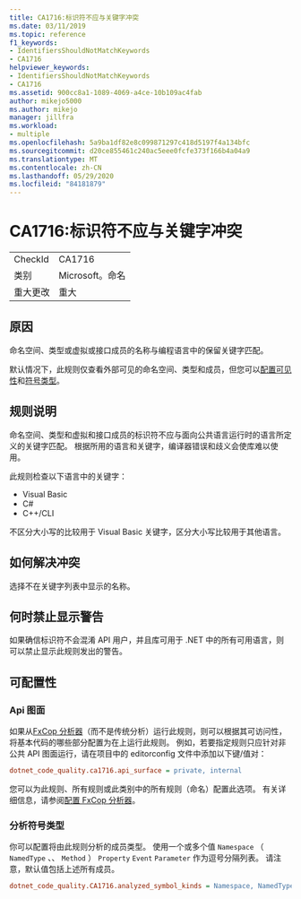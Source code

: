 ```yaml
---
title: CA1716:标识符不应与关键字冲突
ms.date: 03/11/2019
ms.topic: reference
f1_keywords:
- IdentifiersShouldNotMatchKeywords
- CA1716
helpviewer_keywords:
- IdentifiersShouldNotMatchKeywords
- CA1716
ms.assetid: 900cc8a1-1089-4069-a4ce-10b109ac4fab
author: mikejo5000
ms.author: mikejo
manager: jillfra
ms.workload:
- multiple
ms.openlocfilehash: 5a9ba1df82e8c099871297c418d5197f4a134bfc
ms.sourcegitcommit: d20ce855461c240ac5eee0fcfe373f166b4a04a9
ms.translationtype: MT
ms.contentlocale: zh-CN
ms.lasthandoff: 05/29/2020
ms.locfileid: "84181879"
---
```

# <a name="ca1716-identifiers-should-not-match-keywords"></a>CA1716:标识符不应与关键字冲突

|||
|-|-|
|CheckId|CA1716|
|类别|Microsoft。命名|
|重大更改|重大|

## <a name="cause"></a>原因

命名空间、类型或虚拟或接口成员的名称与编程语言中的保留关键字匹配。

默认情况下，此规则仅查看外部可见的命名空间、类型和成员，但您可以[配置可见性](#api-surface)和[符号类型](#analyzed-symbol-kinds)。

## <a name="rule-description"></a>规则说明

命名空间、类型和虚拟和接口成员的标识符不应与面向公共语言运行时的语言所定义的关键字匹配。 根据所用的语言和关键字，编译器错误和歧义会使库难以使用。

此规则检查以下语言中的关键字：

- Visual Basic
- C#
- C++/CLI

不区分大小写的比较用于 Visual Basic 关键字，区分大小写比较用于其他语言。

## <a name="how-to-fix-violations"></a>如何解决冲突

选择不在关键字列表中显示的名称。

## <a name="when-to-suppress-warnings"></a>何时禁止显示警告

如果确信标识符不会混淆 API 用户，并且库可用于 .NET 中的所有可用语言，则可以禁止显示此规则发出的警告。

## <a name="configurability"></a>可配置性

### <a name="api-surface"></a>Api 图面

如果从[FxCop 分析器](install-fxcop-analyzers.md)（而不是传统分析）运行此规则，则可以根据其可访问性，将基本代码的哪些部分配置为在上运行此规则。 例如，若要指定规则只应针对非公共 API 图面运行，请在项目中的 editorconfig 文件中添加以下键/值对：

```ini
dotnet_code_quality.ca1716.api_surface = private, internal
```

您可以为此规则、所有规则或此类别中的所有规则（命名）配置此选项。 有关详细信息，请参阅[配置 FxCop 分析器](configure-fxcop-analyzers.md)。

### <a name="analyzed-symbol-kinds"></a>分析符号类型

你可以配置将由此规则分析的成员类型。 使用一个或多个值 `Namespace` （ `NamedType` 、、 `Method` ） `Property` `Event` `Parameter` 作为逗号分隔列表。 请注意，默认值包括上述所有成员。

```ini
dotnet_code_quality.CA1716.analyzed_symbol_kinds = Namespace, NamedType, Method, Property, Event
```
